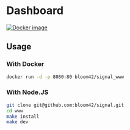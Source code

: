 # Dashboard

[![Docker image](https://img.shields.io/badge/docker-bloom42/signal__www-blue.svg)](https://hub.docker.com/r/bloom42/signal_www)


## Usage

### With Docker

```bash
docker run -d -p 8080:80 bloom42/signal_www
```

### With Node.JS

```bash
git clone git@github.com:bloom42/signal.git
cd www
make install
make dev
```
